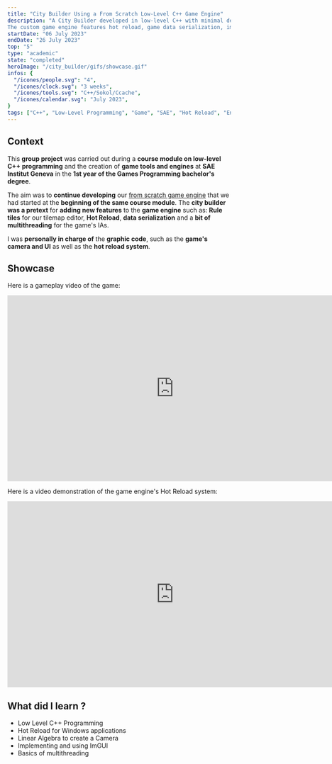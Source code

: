 ```yaml
---
title: "City Builder Using a From Scratch Low-Level C++ Game Engine"
description: "A City Builder developed in low-level C++ with minimal dependencies.
The custom game engine features hot reload, game data serialization, image, UI, and text rendering, audio decoding and playback, and a built-in tile editor."
startDate: "06 July 2023"
endDate: "26 July 2023"
top: "5"
type: "academic"
state: "completed"
heroImage: "/city_builder/gifs/showcase.gif"
infos: {
  "/icones/people.svg": "4",
  "/icones/clock.svg": "3 weeks",
  "/icones/tools.svg": "C++/Sokol/Ccache",
  "/icones/calendar.svg": "July 2023",
}
tags: ["C++", "Low-Level Programming", "Game", "SAE", "Hot Reload", "Engine", "Group"]
---
```


## Context
This **group project** was carried out during a **course module on low-level C++ programming** and the creation of **game tools and engines** at **SAE Institut Geneva** in the **1st year of the Games Programming bachelor's degree**.

The aim was to **continue developing** our [from scratch game engine](/project/bopys-puzzle-adventure--runner-game) that we had started at the **beginning of the same course module**. The **city builder was a pretext** for **adding new features** to the **game engine** such as: **Rule tiles** for our tilemap editor, **Hot Reload**, **data serialization** and a **bit of multithreading** for the game's IAs.

I was **personally in charge of** the **graphic code**, such as the **game's camera and UI** as well as the **hot reload system**.

## Showcase
Here is a gameplay video of the game:
<iframe width="750" height="420" src="https://www.youtube.com/embed/NIFCpFLbMWY?si=sVnPXajlPtknl8Ay" title="YouTube video player" frameborder="0" allow="accelerometer; autoplay; clipboard-write; encrypted-media; gyroscope; picture-in-picture; web-share" referrerpolicy="strict-origin-when-cross-origin" allowfullscreen></iframe>

Here is a video demonstration of the game engine's Hot Reload system:
<iframe width="750" height="420" src="https://www.youtube.com/embed/EjKOrPznPmA?si=HGXVqrWm1sTXQisa" title="YouTube video player" frameborder="0" allow="accelerometer; autoplay; clipboard-write; encrypted-media; gyroscope; picture-in-picture; web-share" referrerpolicy="strict-origin-when-cross-origin" allowfullscreen></iframe>

## What did I learn ?
- Low Level C++ Programming
- Hot Reload for Windows applications
- Linear Algebra to create a Camera
- Implementing and using ImGUI
- Basics of multithreading